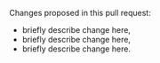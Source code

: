 <!--//////////////////////////////////////////////////////////-->
<!-- Please note the pull request can be merged only if all   -->
<!-- commits are properly signed! Read the instructions here: -->
<!-- https://github.com/OpenNebula/one/wiki/Sign-Your-Work    -->
<!--//////////////////////////////////////////////////////////-->

Changes proposed in this pull request:
- briefly describe change here,
- briefly describe change here,
- briefly describe change here.
